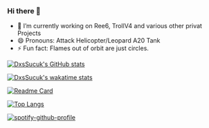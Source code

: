 ### Hi there 👋

- 🔭 I’m currently working on Ree6, TrollV4 and various other privat Projects
- 😄 Pronouns: Attack Helicopter/Leopard A20 Tank
- ⚡ Fun fact: Flames out of orbit are just circles.

[![DxsSucuk's GitHub stats](https://github-readme-stats.vercel.app/api?username=DxsSucuk&show_icons=true&theme=radical)](https://github.com/DxsSucuk/)

[![DxsSucuk's wakatime stats](https://github-readme-stats.vercel.app/api/wakatime?username=DxsSucuk&theme=radical)](https://github.com/DxsSucuk/)

[![Readme Card](https://github-readme-stats.vercel.app/api/pin/?username=dxssucuk&repo=ree6&theme=radical)](https://github.com/DxsSucuk/Ree6)

[![Top Langs](https://github-readme-stats.vercel.app/api/top-langs/?username=DxsSucuk&layout=compact&theme=radical)](https://github.com/DxsSucuk/)

[![spotify-github-profile](https://spotify-github-profile.vercel.app/api/view?uid=0yll7pztimqz7wkaraekuw1un&cover_image=true&theme=default)](https://spotify-github-profile.vercel.app/api/view?uid=0yll7pztimqz7wkaraekuw1un&redirect=true)
